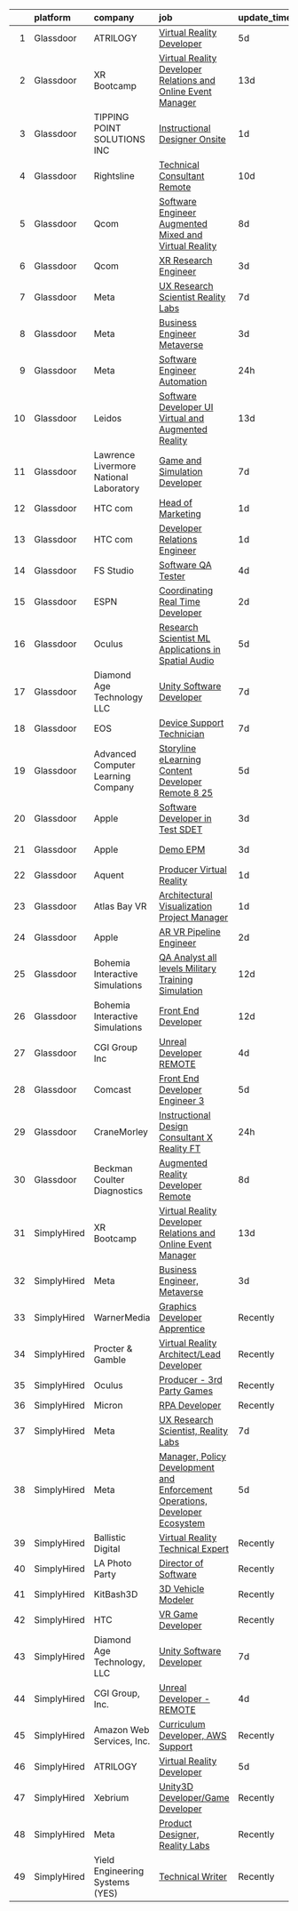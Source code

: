 

|    | platform    | company                                | job                                                                                                                                                                                                                                                                                                                                                                                                                                                                                                                                                                                                                                                                                                                                                                                                                                                                                                                                                                                                                                                                                                                                                                                                                                                                                                                                                                                                                                                                         | update_time   | location           |
|---:|:------------|:---------------------------------------|:----------------------------------------------------------------------------------------------------------------------------------------------------------------------------------------------------------------------------------------------------------------------------------------------------------------------------------------------------------------------------------------------------------------------------------------------------------------------------------------------------------------------------------------------------------------------------------------------------------------------------------------------------------------------------------------------------------------------------------------------------------------------------------------------------------------------------------------------------------------------------------------------------------------------------------------------------------------------------------------------------------------------------------------------------------------------------------------------------------------------------------------------------------------------------------------------------------------------------------------------------------------------------------------------------------------------------------------------------------------------------------------------------------------------------------------------------------------------------|:--------------|:-------------------|
|  1 | Glassdoor   | ATRILOGY                               | [Virtual Reality Developer](https://www.glassdoor.com/partner/jobListing.htm?pos=103&ao=1110586&s=58&guid=00000182f2c6db5882412e6bad6a2bee&src=GD_JOB_AD&t=SR&vt=w&ea=1&cs=1_01008bb6&cb=1661930495169&jobListingId=1008094627490&cpc=1CBFC3E34E2A31FF&jrtk=3-0-1gbpcdmshmbhj801-1gbpcdmsvii23800-a7119f71d1a27b94--6NYlbfkN0Coaqwr41TC2LgejnR7Utnytr6GYvK_E0y3WIq7ZdLRae9o-QpJIESlqP3qGLJFeU5vsQmF3Ic_fgJDnP4XcHx4g8cWXgz6e5nwaShTzrgFIhL0GmOP9pMWfKSfFitskYydLkgBCbJaHGGi3Z_RboW1wlAyQfJC3J2dhCh4-GMwJD8BMjFUhvm-9a4WNv7nVF2XT1wTGYZ7TzOYciF8FW-8oIhlGr9Ly3q6D28aJ9T_uN8GqvBvpLhGPmMiGkv3WwPGZEECRTNIEqRYdgtMMz6rPISgdPz7lgs6n74mPp2KPQDDzw2aQWTAROgLDKUmyxYF1xNxJj0x6JP6u3bPoTGhRKbBkmtAfcWp-wr82Mmw8xCTRvmXlNaaVfhUv8bsnedk8S6UEwzV-UreY1EB_C9Js2n9uzhulULn7Hx1DzjtcKF9FsrwvF1DzC3IToC-F5l3HPHvosiPYRkxxOnGxKD3xJD3li7Uolke4mHbOLfnJ4TeubXA3M2kkHP9PJDDAQy-Lvp3Rpabrw%3D%3D)                                                                                                                                                                                                                                                                                                                                                                                                                                                                                                                                                                                            | 5d            | Remote             |
|  2 | Glassdoor   | XR Bootcamp                            | [Virtual Reality Developer Relations and Online Event Manager](https://www.glassdoor.com/partner/jobListing.htm?pos=114&ao=1136043&s=58&guid=00000182f2c6db5882412e6bad6a2bee&src=GD_JOB_AD&t=SR&vt=w&ea=1&cs=1_a68030e3&cb=1661930495170&jobListingId=1008076540658&jrtk=3-0-1gbpcdmshmbhj801-1gbpcdmsvii23800-40360dfe05569299-)                                                                                                                                                                                                                                                                                                                                                                                                                                                                                                                                                                                                                                                                                                                                                                                                                                                                                                                                                                                                                                                                                                                                          | 13d           | Remote             |
|  3 | Glassdoor   | TIPPING POINT SOLUTIONS  INC           | [Instructional Designer Onsite](https://www.glassdoor.com/partner/jobListing.htm?pos=127&ao=1136043&s=58&guid=00000182f2c6db5882412e6bad6a2bee&src=GD_JOB_AD&t=SR&vt=w&ea=1&cs=1_5fb67b97&cb=1661930495173&jobListingId=1008101616579&jrtk=3-0-1gbpcdmshmbhj801-1gbpcdmsvii23800-85727d7df786eb2a-)                                                                                                                                                                                                                                                                                                                                                                                                                                                                                                                                                                                                                                                                                                                                                                                                                                                                                                                                                                                                                                                                                                                                                                         | 1d            | Sierra Vista, AZ   |
|  4 | Glassdoor   | Rightsline                             | [Technical Consultant   Remote](https://www.glassdoor.com/partner/jobListing.htm?pos=115&ao=1136043&s=58&guid=00000182f2c6db5882412e6bad6a2bee&src=GD_JOB_AD&t=SR&vt=w&ea=1&cs=1_39077529&cb=1661930495170&jobListingId=1008082533576&jrtk=3-0-1gbpcdmshmbhj801-1gbpcdmsvii23800-b28c18853c3c68fb-)                                                                                                                                                                                                                                                                                                                                                                                                                                                                                                                                                                                                                                                                                                                                                                                                                                                                                                                                                                                                                                                                                                                                                                         | 10d           | Los Angeles, CA    |
|  5 | Glassdoor   | Qcom                                   | [Software Engineer   Augmented  Mixed and Virtual Reality](https://www.glassdoor.com/partner/jobListing.htm?pos=117&ao=1136043&s=58&guid=00000182f2c6db5882412e6bad6a2bee&src=GD_JOB_AD&t=SR&vt=w&cs=1_d7376034&cb=1661930495171&jobListingId=1008086104832&jrtk=3-0-1gbpcdmshmbhj801-1gbpcdmsvii23800-f92fa02f8e93d358-)                                                                                                                                                                                                                                                                                                                                                                                                                                                                                                                                                                                                                                                                                                                                                                                                                                                                                                                                                                                                                                                                                                                                                   | 8d            | San Diego, CA      |
|  6 | Glassdoor   | Qcom                                   | [XR Research Engineer](https://www.glassdoor.com/partner/jobListing.htm?pos=129&ao=1136043&s=58&guid=00000182f2c6db5882412e6bad6a2bee&src=GD_JOB_AD&t=SR&vt=w&cs=1_84623490&cb=1661930495174&jobListingId=1008098183548&jrtk=3-0-1gbpcdmshmbhj801-1gbpcdmsvii23800-a31e3c20962b6759-)                                                                                                                                                                                                                                                                                                                                                                                                                                                                                                                                                                                                                                                                                                                                                                                                                                                                                                                                                                                                                                                                                                                                                                                       | 3d            | San Diego, CA      |
|  7 | Glassdoor   | Meta                                   | [UX Research Scientist  Reality Labs](https://www.glassdoor.com/partner/jobListing.htm?pos=104&ao=1110586&s=58&guid=00000182f2c6db5882412e6bad6a2bee&src=GD_JOB_AD&t=SR&vt=w&cs=1_8f95efcc&cb=1661930495169&jobListingId=1008089729898&cpc=47CFDC01B3F81FAC&jrtk=3-0-1gbpcdmshmbhj801-1gbpcdmsvii23800-e6ff297dde4b830f--6NYlbfkN0DYl4UJW4r1Vl7FEn6T9F-rD9lpC-0oMJVSiWjK_MGUd8e8cHXcpv6KPyjLHZEfqkV4p65aMquXS419n9PMwHvSklwIhm8vtpIaPWPdmFRsiWk3Yf1o4wuUvNnbfv8i78ltjql3m-Cd79xa4dcW_e5wrtt8aegr5H9yYu95WdwclICKjeT-YxlIaDO7KV_Eca3bWwyaVJuOssN4iOTj4961b8qy2wPI7aOh9pWeo97EBrjcfNQGtcVNNs0D2JGkPIY1PstMA6dD7GA8--o9RWmfIrAt-5S5ByZMknyLxGcSn82mPfq94OPKf66OhSWT12nGKF2ghmRlgSZ3qEyUp0Z_lumNhy-y7VPbvlbdRjGWnsaAovrGbVi--dXUAY2Ul1rlQ_wqzWUnfB0leSfsBPXdj74SoneWFzgHybzmJwZ929-4PyQpOz477CCoIio2NQFPR436NGfJZNz9NdVa7yaaTJGAute66_YhDz_asWzqMMfj1MPYRBidSB54lxG4RRv0fJVOxtsHWG_pckMfcwcW-8Ms4BOsP1KFuU_UipZnRTf0mYbm_FZcrQwheXHnzxTEIktmu_jCSZKqRVyKr1zlpGP-Cyg79Y0aT7Wu8qzqht4db8Dvs5tMBHH6Jefobg6cp8sjfntO3sROqu8kLnlwxFlWvTmW_8oAOgm93Sf4-z1vX31tibQNrKBHY3ZGA3AZFwlUI9uH74eM7Y2P9vixhgGkQFncQdMLQnSJjgxIOxNehPP7DsAJWNr_SCPnWOk3M7tOnWKe5K2omN5CI0pN3DGWeMmYcBpRIs6gG5yzXNJ6uKuR1tJIMWQ4cHv-cXJS5jm9HFo15Pr7XJRhFDkltv8sq2hFQwqx3iFRIF0l3QfWfGj6MZJhzeAQ2vtNbmfrWLqTbfphgde14ey5k-xd8d4h4XkuvX9PV5qB6qcNSFsOpwk5xdiZZGn1u9lq6DiTk9OqcJR5NskVwCZYayPDq8rWPC1iS-nx3X8ay2PXRly89l5eONwqwT4Z14MgQA47R8t-yb8tqTGH1Sn5TKYF-ODjBv4tFeWMLHl-jIBlbJ6_kLwVGyDwDOiBeuwUhQM%3D)     | 7d            | Remote             |
|  8 | Glassdoor   | Meta                                   | [Business Engineer  Metaverse](https://www.glassdoor.com/partner/jobListing.htm?pos=109&ao=1110586&s=58&guid=00000182f2c6db5882412e6bad6a2bee&src=GD_JOB_AD&t=SR&vt=w&cs=1_6bb01ab9&cb=1661930495170&jobListingId=1008098380622&cpc=654405A9B1E0A9F5&jrtk=3-0-1gbpcdmshmbhj801-1gbpcdmsvii23800-f74c31323406ede6--6NYlbfkN0DYl4UJW4r1Vl7FEn6T9F-rD9lpC-0oMJVSiWjK_MGUd8e8cHXcpv6KPyjLHZEfqkWOcX9hFWx8hBZJ35vVM6gOPhIq3PQwo91r5nRGltgM-tikUBEzlprCWfFNCLGDtOua8yMqQx-wqUgalNXupcKM3JJCce47PW0xPi_cZSXqwe59jZh0RIuzahrp97sySeRE8WrcZqqN4zazRUy62wb__cJO12pXMk-f84-mfiaSs805i7NneUDAbEjodBDBP3n8jMlIyuvSygKGuByJrUJkplA3mXsjFkPsCRqDMPyfqVk2Xe2QZ4PjvsGzWR1jnn52htzVMBQwdYQFMFzq4SfS-iH3H9SrIe-OWbSAn84qDmhCDQbGIzC3RjECBFs0MwJLejXVzjeF9xnO5GTf7gVMBOgJqEMZrIi68l2cebykbN8sXCgesAMrKHSXZ2h0zfgQ7ITML1osPiCKoX6L0nuiEZXHqHU4Zuif0YXrbvkT_eTpqOUrhwuR6_UppouQgU1_P27Wu7AXy_dk6Pu9AWz1gs12sfw_gbdLcNRvLiVH2uWjNVj_lrfNMCv_4fOfMlOjuVYa20LVhJG0CHckgcUk-Ojw6IGCRtziU37-yFSoC1mfxATl2vmfeRgjhSFToFc8auMJWl_4V2TDCQ0Dk1r79QtVJKZ5bDMnwNd9B_eyRrGICj7C_waw19P0SEUM2Tu6xa1Vs-qMuLrmpuX8VajhtSOoj7ZRAyuGwzS8HHWbKAEH58erbWV2bN40sastIChdnI9G1fEkD-LZFpbgNKeZR16w557PhDsXun-WyISg2DNoyvfiQZ5pCCNi4IZwUKZQ_tLg2cV5ZHoZ1waqlf_WpzRyEkNtpMecpmCoA9Gyq9NVWD35OFCnaTp4ayWbm2FZgqLXxjsvH436uCD2o2_txYwWFeEEroUwEqTwRywjSa9NhCECMxK5n7tG16CXjZM1ewdhIjl0GJjT_s550yFc4aty2i6dB4w3z2e4iCKWMuxDBtVik-eO4-bJncUvWYMLKaf6fSLDrmVgTgIOuOIa)                                                          | 3d            | Los Angeles, CA    |
|  9 | Glassdoor   | Meta                                   | [Software Engineer   Automation](https://www.glassdoor.com/partner/jobListing.htm?pos=111&ao=1110586&s=58&guid=00000182f2c6db5882412e6bad6a2bee&src=GD_JOB_AD&t=SR&vt=w&cs=1_43867204&cb=1661930495170&jobListingId=1008103783727&cpc=654405A9B1E0A9F5&jrtk=3-0-1gbpcdmshmbhj801-1gbpcdmsvii23800-98efbe509de63623--6NYlbfkN0DYl4UJW4r1Vl7FEn6T9F-rD9lpC-0oMJVSiWjK_MGUd8e8cHXcpv6KPyjLHZEfqkV6lxVfqB3dHeRu22NlLNVNuwschraJCszSQVJd6CW-XTuRkNYbL4YEwLv7yIztY7ybPiMV4LyFR0OHKKh495M0gIxT5yIh6HLo7x9fkXopPIY4Mfh60GTMlfgyi_tBpG0Zm3nLQoZwduBTWE6QU_Nc96vJze-zvBY5hOXAKq4-euxv6ROy-2D0ipV3abkrFccOnjMDUZhPuX3q1IfzZzcqd5_Wm9pW2QkP9SK8prexCzPDFg16_ZmzF5q5ew5Upqa6mjbpWwma-XLy7DQRfIGcInBa1LOe6VSNirgOlnURiDEHcyl3W5_SXCuLGAVrAP6r9p2RqJpkfs0zoYVKlw6Inc5k7EdB4SVMSPMD-kS-lIPfB0QDRCWEDBm9El5gPeQQs-ksuBuBxc21LhfUqVbFmBFmnAJdS_9NK6QCxiByZQr0Dg63Sz4b0ViWy-nuVkspUJMyktvvYB1BYKCFNrkDpJ0GXG8YeqlWKw-mo8M6UYgNmoHyUAHWsTInvuIchNMb0OmMSKKr8UUz6IRp3XB9vrXhnTRPX2M5fXh4Tg7ey9YWfdTH-FvWBztWPZVEstsMIytDUbZTa_cMz1yF038nUY1eIcaxg-vTsQ1-jIA3n8wsVH4E1J3Y1nCLEeFqiUSvS6hRWyUUZCp6eo8GUpKHsz21yB5XZSAG8Voro1Z3PTCrhBaoEwZ0yjgVf01i4nX-9jyKypRdaSxeYtNLrXeMgG_UXLez85yx_9j_d8ZpMSwnQk2ceADLMDzUFoNMsh0Uar4uN_RH3tN2L8mVxRuJcQV9ttvfwjtoLRE5obD71x_mWQHfm5hEGiKt0R_PcvtzAYLLi0xM00XF-VGh86vRUWa0op3YpGkD-vX6wzgUPLCsFxzeMXWptshIg0x05C5ou5emMYeiajLfaupPMfSQjlVNdbhkRRmcWYxBkNN6svuRNIu5CQnJKmVTKdBmdjsRvi300I5mUTCXy1z99x5x7XLdU1s-3cjZJfG90qRzvytq7d79cIZk)                        | 24h           | Redmond, WA        |
| 10 | Glassdoor   | Leidos                                 | [Software Developer   UI  Virtual and Augmented Reality](https://www.glassdoor.com/partner/jobListing.htm?pos=105&ao=1110586&s=58&guid=00000182f2c6db5882412e6bad6a2bee&src=GD_JOB_AD&t=SR&vt=w&cs=1_fae16272&cb=1661930495169&jobListingId=1008077271826&cpc=1CBFC3E34E2A31FF&jrtk=3-0-1gbpcdmshmbhj801-1gbpcdmsvii23800-00cd903cd62788fc--6NYlbfkN0CZUO70VSdYKA8PR3jfrSh5ljhqJhfDt0PzQCMubt8cRihWbmqO_-Ccw6DGinMZCyJzkaFxd7N7OqMyGmEHSKB1kslckWKLwPCBcZhEd3jGlq5d3SmluoLsMVZyld88sLpr1kDfBznTNAO-J-XdWqpErp3ozdklj28lvMojXzqmC7I26fCvujbkwbr26qGMLsa5917VdabCx1Po7T863neOz0dMVk256GK2srrze466FZmWZOzg5npuqgns4zXX-t1S4zNMjaR0wgUA--4P5G68RWFBb-eNnW_2UFX7QXGg64LyuuOkZSYYfejsXpIFWgc0zfnRVRyB_oRnsIa6FDs1DR6YeU5OSFl_dFOFIu8xLXAwtumEUhw_BLv-3_hd3kAdo9gWYU_exzV-CC78YuLTcTTls8QPVsxyVJa8u0jlfMafv32Rhyymvedh4AZsq6xOMiOKV35W5NQBbbxnDFMYR4GiMt9hFCWONaVREAwJblhhtd6zz-ndnDs0-no_eH0ShB_xfamNop18PCxT7VRPwxiD0aXcRO_v3p_SXv9l3dv0Gsi7bZLYQxRbNDpXTILAskxxcbrv0JzzG9Jl2fChpd94zZ2pdp_LuOP0tXgaiA%3D%3D)                                                                                                                                                                                                                                                                                                                                                                                                                                                                    | 13d           | Bethesda, MD       |
| 11 | Glassdoor   | Lawrence Livermore National Laboratory | [Game and Simulation Developer](https://www.glassdoor.com/partner/jobListing.htm?pos=121&ao=1136043&s=58&guid=00000182f2c6db5882412e6bad6a2bee&src=GD_JOB_AD&t=SR&vt=w&cs=1_5d1783f1&cb=1661930495171&jobListingId=1008088757869&jrtk=3-0-1gbpcdmshmbhj801-1gbpcdmsvii23800-69fb73c5ec4fe4f1-)                                                                                                                                                                                                                                                                                                                                                                                                                                                                                                                                                                                                                                                                                                                                                                                                                                                                                                                                                                                                                                                                                                                                                                              | 7d            | Livermore, CA      |
| 12 | Glassdoor   | HTC com                                | [Head of Marketing](https://www.glassdoor.com/partner/jobListing.htm?pos=123&ao=1136043&s=58&guid=00000182f2c6db5882412e6bad6a2bee&src=GD_JOB_AD&t=SR&vt=w&ea=1&cs=1_0efb3c4b&cb=1661930495171&jobListingId=1008100799565&jrtk=3-0-1gbpcdmshmbhj801-1gbpcdmsvii23800-0994d8dfc2371dc9-)                                                                                                                                                                                                                                                                                                                                                                                                                                                                                                                                                                                                                                                                                                                                                                                                                                                                                                                                                                                                                                                                                                                                                                                     | 1d            | Remote             |
| 13 | Glassdoor   | HTC com                                | [Developer Relations Engineer](https://www.glassdoor.com/partner/jobListing.htm?pos=124&ao=1136043&s=58&guid=00000182f2c6db5882412e6bad6a2bee&src=GD_JOB_AD&t=SR&vt=w&ea=1&cs=1_591aaa60&cb=1661930495173&jobListingId=1008101942164&jrtk=3-0-1gbpcdmshmbhj801-1gbpcdmsvii23800-92d99b2fd0fdbac9-)                                                                                                                                                                                                                                                                                                                                                                                                                                                                                                                                                                                                                                                                                                                                                                                                                                                                                                                                                                                                                                                                                                                                                                          | 1d            | Remote             |
| 14 | Glassdoor   | FS Studio                              | [Software QA Tester](https://www.glassdoor.com/partner/jobListing.htm?pos=113&ao=1136043&s=58&guid=00000182f2c6db5882412e6bad6a2bee&src=GD_JOB_AD&t=SR&vt=w&cs=1_2ccd0bb2&cb=1661930495170&jobListingId=1008097048153&jrtk=3-0-1gbpcdmshmbhj801-1gbpcdmsvii23800-b4bf7de5cd4cdc01-)                                                                                                                                                                                                                                                                                                                                                                                                                                                                                                                                                                                                                                                                                                                                                                                                                                                                                                                                                                                                                                                                                                                                                                                         | 4d            | Remote             |
| 15 | Glassdoor   | ESPN                                   | [Coordinating Real Time Developer](https://www.glassdoor.com/partner/jobListing.htm?pos=106&ao=1110586&s=58&guid=00000182f2c6db5882412e6bad6a2bee&src=GD_JOB_AD&t=SR&vt=w&cs=1_657619af&cb=1661930495169&jobListingId=1008099703471&cpc=3DB599BF2F4828F0&jrtk=3-0-1gbpcdmshmbhj801-1gbpcdmsvii23800-ec9ac00aa93ed0f3--6NYlbfkN0DAFTyt7pbDCC2JPO79CSdi1dIb81yjczP5qsKcZIxgiYm3-7g-689Ur9xqU8QiYHWliOuVcqmIqya8WKhFVpfsAWydClIqn2uJCpDZjiJkYEjQ32E-XlvrPlmCHWl4NF0AMVA6JhRjwdQ3OTqmDHOlOE0dorIN8T6Gshc0YMpukydWgHcTP2h_rY5aaD5A47pBZ_Presuxfw7j6A5tRsBfqu7ORjUCdmH1hBsMQ9Pg4CDAnNITapsysDOziIrP1eWZnlKXxPr16FAKcgQvGXCyExf-1cvsHuo4wpsbQOeIa0IrG_dcW63xipp9TWR5D2rmG-x1HKC-nu0bD1pwI7D3wMR8BaAuRIPHQrtZzbjaXZDceOa4NbKMonzGHU6xL6w6xRhaaeCeynaemJSEpcb2Jef5nhQ00OpIFBiAKfj4a-4m1N-rRNZ8)                                                                                                                                                                                                                                                                                                                                                                                                                                                                                                                                                                                                                                                                                      | 2d            | Bristol, CT        |
| 16 | Glassdoor   | Oculus                                 | [Research Scientist   ML Applications in Spatial Audio](https://www.glassdoor.com/partner/jobListing.htm?pos=108&ao=1110586&s=58&guid=00000182f2c6db5882412e6bad6a2bee&src=GD_JOB_AD&t=SR&vt=w&cs=1_36906460&cb=1661930495170&jobListingId=1008095385390&cpc=451933188B21919D&jrtk=3-0-1gbpcdmshmbhj801-1gbpcdmsvii23800-807bd17f98ec013a--6NYlbfkN0DYl4UJW4r1Vl7FEn6T9F-rD9lpC-0oMJVSiWjK_MGUd8e8cHXcpv6KPyjLHZEfqkUAZZDs191ixLsl8mxvp9ReaPPtnLgOaj3t24l2tsI5by1-2F4EheKjmV-YK0u5LIWz-wgTVv7mQ1sFWX-wURjws0CvHvt48sLw7AwNPiaKcPxhn3vv8ORmjJInwhfd9XWBLPPya_ECC7_VEYBM4F__fMMXFMTYtlWNrkgSH_hvNWsWKP54XVJj5G4ptxNYi_7G0KyCbcOomSxNN3lbHBnR-ZJvXfNq2YnbjZyQW1hywRZkBTLYKixyF03xdUuMernnf7sZhh6JHR7q0O8FrRBU5ci3MP-fVwU3S9bDt1srdQ1yIfLdAtQW0jJCyrWc0UGA5FZhuwGxbqMmGm3CpC1HkxevqkMsT_SGDsjvQlMH4-O7AQBQN2nVcpKi6kdwi_1MjN93u3cJFpiyyMS4vs2Z6Rw0OYwzMFqOqUF8sZA7FQAu_6RABpJDAZJpveOVCm_lfFuKyIYWHLiNnRbmXLKNkBShaXVEF3-ae9DBxBrnL_vBC57-ayQ1Nv5lyZxxooCnlybbAbI1VaAhWHOHbLQLwitaCo0TxihYZLzbQbqlsPV8Aj7DjZbWQuyFoqE8l3qLuyEKkKE4wZNhhrlVwDwAyYfhST4weVJQGK_ZnSux4_KmHEN-BGoncMNvLnZG8JRmAeuWKtAUIWlrIaVEedtYB6RLQWM2XPgHK7am0swnlHVLqPI-_jCs4P_qG-34K19pjjFfhzA7a6ARwBgyGS3EUxpvcgYKgYfHLFu-gfrcRyTA4G7Yx2LcDLRxhM9B16rjH-IxJM5wSNZEQxrJC8HJcoUHDhtWYcX4Azwqdtzh1oyp2t-YiSmqv6juKLHUb1cQqfIZMB4joVn4yuQN1R4FMivIkyS8GxHt2CtJO6TLijDWHs4jijh5wVd6oI_luLJ7OaSQxqzI9gsCUrykKJJNE4aG6-g2ZCaEEDH487tnFPASrwu1l1eXYTOsLWwlH3KqImgKTJGuWr9X9bWPBmd4XT1lVQbysdDt7zATzPdk6_kqM6DAP_0n) | 5d            | Remote             |
| 17 | Glassdoor   | Diamond Age Technology  LLC            | [Unity Software Developer](https://www.glassdoor.com/partner/jobListing.htm?pos=116&ao=1136043&s=58&guid=00000182f2c6db5882412e6bad6a2bee&src=GD_JOB_AD&t=SR&vt=w&ea=1&cs=1_7c111017&cb=1661930495170&jobListingId=1008088453056&jrtk=3-0-1gbpcdmshmbhj801-1gbpcdmsvii23800-b8a552a2794f6c6c-)                                                                                                                                                                                                                                                                                                                                                                                                                                                                                                                                                                                                                                                                                                                                                                                                                                                                                                                                                                                                                                                                                                                                                                              | 7d            | Remote             |
| 18 | Glassdoor   | EOS                                    | [Device Support Technician](https://www.glassdoor.com/partner/jobListing.htm?pos=110&ao=1110586&s=58&guid=00000182f2c6db5882412e6bad6a2bee&src=GD_JOB_AD&t=SR&vt=w&ea=1&cs=1_be96aec2&cb=1661930495170&jobListingId=1008089217268&cpc=7F6F94E2229B3AB5&jrtk=3-0-1gbpcdmshmbhj801-1gbpcdmsvii23800-322ac80bb0ce0f6e--6NYlbfkN0CPuFK2nZOxfoNNJY0Pao8GxSWpION7uy0983NRRg9RKDewEfDB7qPLIZAMCI42lke6yYXuGgzMXBIvUbPcQ0zdTxwk29q70NiQyzgtTQUg4GaOmNXJ4M9FzKjp76GwWbQGGS_WYCAvXRaGZsapDjuuhYcoWNjrFCvLYkeID6Huc5ktLwNIXn2j_df70rud79CqYDpN940ouhP7Y5T9tC9sDUhLONoTbXl2gOUHhfEdBZvwiXeDQXCADUpR1bL3Ine9-5Ecak6BpJC0hW05sI9ZcTpPK8_zBhK_GWbxsFqc78CVQLOeqwgRzrjjeno8HYOP34ZZDCl8b5fdaVL7gIojgzWPS3QXt-LL59qHXSy06JP-QdMi4FJNm_t003RZwcCh1uO8Vjpj6bMDib64HDAX0XhrsrZokjSN37Vde0W5zrUhdOpXY5j0Lfcum0yQt0E%3D)                                                                                                                                                                                                                                                                                                                                                                                                                                                                                                                                                                                                                                                                          | 7d            | Burlingame, CA     |
| 19 | Glassdoor   | Advanced Computer Learning Company     | [Storyline eLearning Content Developer  Remote  8 25](https://www.glassdoor.com/partner/jobListing.htm?pos=120&ao=1136043&s=58&guid=00000182f2c6db5882412e6bad6a2bee&src=GD_JOB_AD&t=SR&vt=w&ea=1&cs=1_39b01fb5&cb=1661930495171&jobListingId=1008094030293&jrtk=3-0-1gbpcdmshmbhj801-1gbpcdmsvii23800-0e24e286665ac94e-)                                                                                                                                                                                                                                                                                                                                                                                                                                                                                                                                                                                                                                                                                                                                                                                                                                                                                                                                                                                                                                                                                                                                                   | 5d            | Remote             |
| 20 | Glassdoor   | Apple                                  | [Software Developer in Test  SDET ](https://www.glassdoor.com/partner/jobListing.htm?pos=130&ao=1136043&s=58&guid=00000182f2c6db5882412e6bad6a2bee&src=GD_JOB_AD&t=SR&vt=w&cs=1_fdd8cfd8&cb=1661930495174&jobListingId=1008098723140&jrtk=3-0-1gbpcdmshmbhj801-1gbpcdmsvii23800-fffd1a3a1b42a0b3-)                                                                                                                                                                                                                                                                                                                                                                                                                                                                                                                                                                                                                                                                                                                                                                                                                                                                                                                                                                                                                                                                                                                                                                          | 3d            | Cupertino, CA      |
| 21 | Glassdoor   | Apple                                  | [Demo EPM](https://www.glassdoor.com/partner/jobListing.htm?pos=119&ao=1136043&s=58&guid=00000182f2c6db5882412e6bad6a2bee&src=GD_JOB_AD&t=SR&vt=w&cs=1_9ca5b340&cb=1661930495171&jobListingId=1008098176029&jrtk=3-0-1gbpcdmshmbhj801-1gbpcdmsvii23800-f70d1beeda9bdb4a-)                                                                                                                                                                                                                                                                                                                                                                                                                                                                                                                                                                                                                                                                                                                                                                                                                                                                                                                                                                                                                                                                                                                                                                                                   | 3d            | Los Angeles, CA    |
| 22 | Glassdoor   | Aquent                                 | [Producer   Virtual Reality](https://www.glassdoor.com/partner/jobListing.htm?pos=107&ao=1110586&s=58&guid=00000182f2c6db5882412e6bad6a2bee&src=GD_JOB_AD&t=SR&vt=w&cs=1_ad03662c&cb=1661930495170&jobListingId=1008101274368&cpc=F41FEAB56D215062&jrtk=3-0-1gbpcdmshmbhj801-1gbpcdmsvii23800-a9269d060e8c66f2--6NYlbfkN0DMrcEu7yrtATojKJA7cEzGQ3FdRGWLh0CZQInL4ECGI9gD0Wolx9R2v-Aex0-GK05lHQ-I5MrpZeZV2eupIfLlLpkq4qimMVI7jlwpTgczIUP7ZFKa_khBcAFA1VN4uoGg-Jd7g195VwStDFyUcm7WM_0BDTxk-tea2mT1A1oJhhdk76rDKXuyTVf0qTMecgjB2Jho7Dkn2msb1VRSL_JulbUhRhTK6k2hwW29ODjFeAIvK0eDyfvqiQhTHTgJ6fRYWzLXx-GmB2J3AbeTIUYMDo5XAu86pNZK8filOyZvQ7XJP6NLLKXrbniub7II9UNY2IDb99DvCAiZf7mkiK15LO7qZ8ZnkSRUiGxGyfaNK5y8pQTc9vyr9Rujg2eBrHgnLjaAf22ABn-Hg22n1lOoRBOrE4hi-Z-mmj_Cw2VFhcre6uHBn9iHl-tb_jXYuFo%3D)                                                                                                                                                                                                                                                                                                                                                                                                                                                                                                                                                                                                                                                                              | 1d            | Los Angeles, CA    |
| 23 | Glassdoor   | Atlas Bay VR                           | [Architectural Visualization Project Manager](https://www.glassdoor.com/partner/jobListing.htm?pos=101&ao=1110586&s=58&guid=00000182f2c6db5882412e6bad6a2bee&src=GD_JOB_AD&t=SR&vt=w&ea=1&cs=1_7b98b741&cb=1661930495169&jobListingId=1008101734590&cpc=786328B4A40DC555&jrtk=3-0-1gbpcdmshmbhj801-1gbpcdmsvii23800-4816c1cb7bf702a2--6NYlbfkN0Dx3r3E47sSe5bB3PIy1uzBZvlB7xy2NhfhZMlxQTsxrB8uLyVvmRNwQooMIqMwyDa5Pyyz2iqu7rdy58RzwGk7n6szxNRLIoxGwGfQr2mi9quYz20ia_rG3MkfBRMiZxhhyfDljnvOIlgbqbFFJTngyaVuKrZrx-zFYJTQULaVQUnSwn-TrRBa_0WSK9Xgau2ZiNE_P9ePLf6fHvg-ezTfDlq7Xc1hnsl4PjlOIaZ_4VuaqrQDl5pX5gn8HgsBUR_y8tMpyyq-kPTnVkI6KiLU0c_KvdzWm-Wd4-phXoPklMC-rjUIHQiPMWs3Im2c9bjg6ZTwyZbLHGxQGYE19OJwGpSBRY1nwus2tvHN_dafaD-tS2fKIS8etZ_al3FXehWSuu9OZz3Gtxbwydgtpyn3Tjz58L1fcbJvA-1s-J2ZBJk1Q_twDluNk4uHpRGk97tiyVIS3CbENb03GoOe11U7IzAzxiI1DXl5DORpt0-dwTugZ3Ga9bzcNPh0bItjvH6nI2_fr-s-LA%3D%3D)                                                                                                                                                                                                                                                                                                                                                                                                                                                                                                                                                                          | 1d            | Atlanta, GA        |
| 24 | Glassdoor   | Apple                                  | [AR VR Pipeline Engineer](https://www.glassdoor.com/partner/jobListing.htm?pos=112&ao=1110586&s=58&guid=00000182f2c6db5882412e6bad6a2bee&src=GD_JOB_AD&t=SR&vt=w&cs=1_4cf4ddd2&cb=1661930495170&jobListingId=1008098776203&cpc=3BA4CE39D5B5DEF5&jrtk=3-0-1gbpcdmshmbhj801-1gbpcdmsvii23800-37d3f44eddb0a274--6NYlbfkN0BvKrLyj5gPmtZO9T8euul8TCxuuKNOtzRJOomxnwSEodTz2Bc-sPZl1dBMH13w-jNyHP0Om-VrHWcavU355G-oKSpAyNj69XAmoL346cBjjMT_dVZkJOu0Wz07ZDuDH3gZvTAoGrcm64fzSyXUWVMnPCt4F6J21sxLttMJC04aclAUxZ40SsSHyAi0dwx1UfqQH4KMn0rubCMPm1irrD_Kq6gVYKEH8O9jr0Q8ZkRDtCk-SySfCjeMTUV_NDT10uuDBIuuBRbmVTVzMlauLm9BuYYCpFC1gztX-7Luf3mEjQniYdR3Zh_2SlwSMof-GZYGHjfzGFqVu-ntkJawOMLT3EhiEGgLvp1yj6W0OC66jCPfBGyCEEnv825-BOGYYemXtHSKtwJJrK_zgmQ15NQpKjAQ9i_hCg9WHMob7HRXhU-L0tGFDZDt3-XDlJA0aZhF5wFMeZ4s32Mxq_SxxeD3Te5DJyQ3knLSvYjSHpTQewmaQIDuaTDYQ3Xvrb9b1mNHog0NZg8wN_yhLRcN7_XUa1YErcl7_tFW72-9l6n9VGLe3JR2Awje79pKNFKcuBSx8fHK3_Cafe1BSoEe9zmvuB8iYr06lA6aqSgx8ikED9dRCh3mRxMjpayAePPEXCKjrydFmvgRe-ZUTBFn3u3Mplo3gVxr0D3hnTaf4vY4x-7DK-5X08e59Hn6mZChgOojUxIb8vRC7qUHB1LkLaVcKFksztwiBIoKHMV1Y_j98u7buB996k3nHY0AEG8Yf6lKmJOXCqilcX5adW5EBgupaCYjfPb_OZprgPmq_wu95XjNI_hRR-BJIDx8ItbvjW2OFFsCfvnkNE8uUZMP94T2MVJAHqjFricafeH6BJuNZ6sJHr5Qy57qdVfYrq-T4B5x1Jx4W4UTzGUErQHALUz6oyPiBcuj2gjC_JwUSvazDeSPFqNPK2eFyQxQluQncUQ%3D)                                                                                                                                                 | 2d            | Seattle, WA        |
| 25 | Glassdoor   | Bohemia Interactive Simulations        | [QA Analyst  all levels    Military Training Simulation](https://www.glassdoor.com/partner/jobListing.htm?pos=122&ao=1136043&s=58&guid=00000182f2c6db5882412e6bad6a2bee&src=GD_JOB_AD&t=SR&vt=w&ea=1&cs=1_f4e0ca65&cb=1661930495171&jobListingId=1008079811378&jrtk=3-0-1gbpcdmshmbhj801-1gbpcdmsvii23800-470b1a2d411ad420-)                                                                                                                                                                                                                                                                                                                                                                                                                                                                                                                                                                                                                                                                                                                                                                                                                                                                                                                                                                                                                                                                                                                                                | 12d           | Orlando, FL        |
| 26 | Glassdoor   | Bohemia Interactive Simulations        | [Front End Developer](https://www.glassdoor.com/partner/jobListing.htm?pos=125&ao=1136043&s=58&guid=00000182f2c6db5882412e6bad6a2bee&src=GD_JOB_AD&t=SR&vt=w&ea=1&cs=1_09b42606&cb=1661930495173&jobListingId=1008079811370&jrtk=3-0-1gbpcdmshmbhj801-1gbpcdmsvii23800-53a20cdc08c35093-)                                                                                                                                                                                                                                                                                                                                                                                                                                                                                                                                                                                                                                                                                                                                                                                                                                                                                                                                                                                                                                                                                                                                                                                   | 12d           | Pittsburgh, PA     |
| 27 | Glassdoor   | CGI Group  Inc                         | [Unreal Developer   REMOTE](https://www.glassdoor.com/partner/jobListing.htm?pos=102&ao=1110586&s=58&guid=00000182f2c6db5882412e6bad6a2bee&src=GD_JOB_AD&t=SR&vt=w&cs=1_cafdd109&cb=1661930495169&jobListingId=1008097987684&cpc=92BEE8AC7E71C1CB&jrtk=3-0-1gbpcdmshmbhj801-1gbpcdmsvii23800-ec9ad45c03afa84f--6NYlbfkN0CmPt6JXytAhZscz-5ZOP53MMQ49Xi4hmwETo1lvmuAlevjIw8jJ3AlvntJkfy64jV-a8p880wul0_hmZxElf7lxMX09lWTPrZNQ_sXWEEInd51WZYc_TUysY6-q37lTUfJ-jhsi6zjsYqyBmVVDi1d7MYEZd7If6p_lS93NPpOFBF2iiYYhmBF1aY8__DUWh5faXGz7A7SX_XO6yZGkr-TRbDOTtdr443jusleIuMPBr4sEZhf_BOTk84Lt-xVZ3rQJwmbemx27LQLDTArXnmSFbrP5t7Ntu1h5vpfdZmfua5O4pXolvBIYQjUl_bfleM72bo9QjznKNjf6R0tJGU1wMjs8m_id72ocIUsj7TZaLvKbevrsTkNxSNczvEqKINCV59U-X7-HHQg6bQ5eh0cg9rngAE4fNedNghyX9rlPHoLWYS8IjCH-PmS8JVxeP2VBNXGk_DycgSaP5YlApxP0rWYAjWbMG2y8UTiKS7iGX_1YrQLKpSGqtWTp6fycHwkGL0c5jGxWDZI_paDIJKRck7AIfJGWhn5wWClpMv9Lg%3D%3D)                                                                                                                                                                                                                                                                                                                                                                                                                                                                                                                                                                 | 4d            | Jacksonville, FL   |
| 28 | Glassdoor   | Comcast                                | [Front End Developer  Engineer 3](https://www.glassdoor.com/partner/jobListing.htm?pos=128&ao=1136043&s=58&guid=00000182f2c6db5882412e6bad6a2bee&src=GD_JOB_AD&t=SR&vt=w&cs=1_40e0f2e7&cb=1661930495174&jobListingId=1008094890123&jrtk=3-0-1gbpcdmshmbhj801-1gbpcdmsvii23800-46eb9514d37b173a-)                                                                                                                                                                                                                                                                                                                                                                                                                                                                                                                                                                                                                                                                                                                                                                                                                                                                                                                                                                                                                                                                                                                                                                            | 5d            | Philadelphia, PA   |
| 29 | Glassdoor   | CraneMorley                            | [Instructional Design Consultant   X Reality  FT ](https://www.glassdoor.com/partner/jobListing.htm?pos=126&ao=1136043&s=58&guid=00000182f2c6db5882412e6bad6a2bee&src=GD_JOB_AD&t=SR&vt=w&ea=1&cs=1_665a37a1&cb=1661930495173&jobListingId=1008104423190&jrtk=3-0-1gbpcdmshmbhj801-1gbpcdmsvii23800-a05d1c33da2531a9-)                                                                                                                                                                                                                                                                                                                                                                                                                                                                                                                                                                                                                                                                                                                                                                                                                                                                                                                                                                                                                                                                                                                                                      | 24h           | Remote             |
| 30 | Glassdoor   | Beckman Coulter Diagnostics            | [Augmented Reality Developer   Remote](https://www.glassdoor.com/partner/jobListing.htm?pos=118&ao=1136043&s=58&guid=00000182f2c6db5882412e6bad6a2bee&src=GD_JOB_AD&t=SR&vt=w&cs=1_ea4fa5dc&cb=1661930495171&jobListingId=1008087472210&jrtk=3-0-1gbpcdmshmbhj801-1gbpcdmsvii23800-8eaeb65448d4c5a8-)                                                                                                                                                                                                                                                                                                                                                                                                                                                                                                                                                                                                                                                                                                                                                                                                                                                                                                                                                                                                                                                                                                                                                                       | 8d            | New York, NY       |
| 31 | SimplyHired | XR Bootcamp                            | [Virtual Reality Developer Relations and Online Event Manager](https://www.simplyhired.com/job/mCET7HO2lCRjR3lyagUhfHAm_YLwOyEynvKiC74KvveoAO47oHkLeQ?q=virtual+reality+developer)                                                                                                                                                                                                                                                                                                                                                                                                                                                                                                                                                                                                                                                                                                                                                                                                                                                                                                                                                                                                                                                                                                                                                                                                                                                                                          | 13d           | Remote             |
| 32 | SimplyHired | Meta                                   | [Business Engineer, Metaverse](https://www.simplyhired.com/job/mpnHXL-SQBygdOnCLO1KDe1_rrnpQxyD3GPcP9LmUIwXg0Nt6ae7ag?q=virtual+reality+developer)                                                                                                                                                                                                                                                                                                                                                                                                                                                                                                                                                                                                                                                                                                                                                                                                                                                                                                                                                                                                                                                                                                                                                                                                                                                                                                                          | 3d            | Remote             |
| 33 | SimplyHired | WarnerMedia                            | [Graphics Developer Apprentice](https://www.simplyhired.com/job/TIWR2cIJPHyYTLpGtJkGHpgD9pgZuXlGnszqk72nIuXk_6X6yfFdtQ?q=virtual+reality+developer)                                                                                                                                                                                                                                                                                                                                                                                                                                                                                                                                                                                                                                                                                                                                                                                                                                                                                                                                                                                                                                                                                                                                                                                                                                                                                                                         | Recently      | Atlanta, GA        |
| 34 | SimplyHired | Procter & Gamble                       | [Virtual Reality Architect/Lead Developer](https://www.simplyhired.com/job/ozw_teaUirzci8ByWJu9iJSHaYKMrV4oho_I6L3xx-RWfhmJLo4BAw?q=virtual+reality+developer)                                                                                                                                                                                                                                                                                                                                                                                                                                                                                                                                                                                                                                                                                                                                                                                                                                                                                                                                                                                                                                                                                                                                                                                                                                                                                                              | Recently      | Cincinnati, OH     |
| 35 | SimplyHired | Oculus                                 | [Producer - 3rd Party Games](https://www.simplyhired.com/job/21FtOPCfppa_6XH653AQgouN89cPmMm74ORw28vtiIsDUDyzdO-RGw?q=virtual+reality+developer)                                                                                                                                                                                                                                                                                                                                                                                                                                                                                                                                                                                                                                                                                                                                                                                                                                                                                                                                                                                                                                                                                                                                                                                                                                                                                                                            | Recently      | Remote +1 location |
| 36 | SimplyHired | Micron                                 | [RPA Developer](https://www.simplyhired.com/job/92-jeZmJuqqHYH2c08NUxh1SSHHFZMf1s1ptUha3qDwuFvoeyXbSyA?q=virtual+reality+developer)                                                                                                                                                                                                                                                                                                                                                                                                                                                                                                                                                                                                                                                                                                                                                                                                                                                                                                                                                                                                                                                                                                                                                                                                                                                                                                                                         | Recently      | Boise, ID          |
| 37 | SimplyHired | Meta                                   | [UX Research Scientist, Reality Labs](https://www.simplyhired.com/job/HdbrqTedWcU9RrkjPWszDG-qgXh6HMf1dYbFi_aqVLcrXIXkyTj5OQ?q=virtual+reality+developer)                                                                                                                                                                                                                                                                                                                                                                                                                                                                                                                                                                                                                                                                                                                                                                                                                                                                                                                                                                                                                                                                                                                                                                                                                                                                                                                   | 7d            | Remote             |
| 38 | SimplyHired | Meta                                   | [Manager, Policy Development and Enforcement Operations, Developer Ecosystem](https://www.simplyhired.com/job/1QHTpJDbYjZh65NW7BLyw7piaRKCTLd3bNbulwULb4GCChRVvc2qMA?q=virtual+reality+developer)                                                                                                                                                                                                                                                                                                                                                                                                                                                                                                                                                                                                                                                                                                                                                                                                                                                                                                                                                                                                                                                                                                                                                                                                                                                                           | 5d            | Remote +1 location |
| 39 | SimplyHired | Ballistic Digital                      | [Virtual Reality Technical Expert](https://www.simplyhired.com/job/3_Z9PvPR1KdAK9FvakgJUX5eoOunP3Vdusvs2xDkQg0VEPa7Ew4k8g?q=virtual+reality+developer)                                                                                                                                                                                                                                                                                                                                                                                                                                                                                                                                                                                                                                                                                                                                                                                                                                                                                                                                                                                                                                                                                                                                                                                                                                                                                                                      | Recently      | Williamsburg, VA   |
| 40 | SimplyHired | LA Photo Party                         | [Director of Software](https://www.simplyhired.com/job/5VX_3D2yTSz4OOS3OLYOiOg2AsK4CH6LtS-nSKVqDex-TK0qndSRxg?q=virtual+reality+developer)                                                                                                                                                                                                                                                                                                                                                                                                                                                                                                                                                                                                                                                                                                                                                                                                                                                                                                                                                                                                                                                                                                                                                                                                                                                                                                                                  | Recently      | Glendale, CA       |
| 41 | SimplyHired | KitBash3D                              | [3D Vehicle Modeler](https://www.simplyhired.com/job/VwgC9IB3ym8a8J0kNrymmSSw5lslDouDxa5vl13riEBIvSMSPqRqXA?q=virtual+reality+developer)                                                                                                                                                                                                                                                                                                                                                                                                                                                                                                                                                                                                                                                                                                                                                                                                                                                                                                                                                                                                                                                                                                                                                                                                                                                                                                                                    | Recently      | Remote             |
| 42 | SimplyHired | HTC                                    | [VR Game Developer](https://www.simplyhired.com/job/2pf63Ve6Gqz-fUtg9Xn9cnNmf2QO-7qlhrgvte6sKYdT-r1244ZvKA?q=virtual+reality+developer)                                                                                                                                                                                                                                                                                                                                                                                                                                                                                                                                                                                                                                                                                                                                                                                                                                                                                                                                                                                                                                                                                                                                                                                                                                                                                                                                     | Recently      | United States      |
| 43 | SimplyHired | Diamond Age Technology, LLC            | [Unity Software Developer](https://www.simplyhired.com/job/szG4Cdx2Vmfmo67jjjGXipl2AzQB9IBwwpeub1RZj2pS4UebFOjgRA?q=virtual+reality+developer)                                                                                                                                                                                                                                                                                                                                                                                                                                                                                                                                                                                                                                                                                                                                                                                                                                                                                                                                                                                                                                                                                                                                                                                                                                                                                                                              | 7d            | Remote             |
| 44 | SimplyHired | CGI Group, Inc.                        | [Unreal Developer - REMOTE](https://www.simplyhired.com/job/yfA-Wz7T_u5tpXPgc83dQVX2xRNEF5H55mI1oS1SWW4wl3Z9_LneFA?q=virtual+reality+developer)                                                                                                                                                                                                                                                                                                                                                                                                                                                                                                                                                                                                                                                                                                                                                                                                                                                                                                                                                                                                                                                                                                                                                                                                                                                                                                                             | 4d            | Jacksonville, FL   |
| 45 | SimplyHired | Amazon Web Services, Inc.              | [Curriculum Developer, AWS Support](https://www.simplyhired.com/job/VJ2mxpB_C3RiZ9WEdGHt_L8L7tDgh2uUlbSQc1Inzt2mb5hjGzhRXQ?q=virtual+reality+developer)                                                                                                                                                                                                                                                                                                                                                                                                                                                                                                                                                                                                                                                                                                                                                                                                                                                                                                                                                                                                                                                                                                                                                                                                                                                                                                                     | Recently      | Remote             |
| 46 | SimplyHired | ATRILOGY                               | [Virtual Reality Developer](https://www.simplyhired.com/job/l39wUgUo6OUwSsuPvaVxf1gLaE5FuHcyqVHUxx5YQGwg_Eml0Sof_g?q=virtual+reality+developer)                                                                                                                                                                                                                                                                                                                                                                                                                                                                                                                                                                                                                                                                                                                                                                                                                                                                                                                                                                                                                                                                                                                                                                                                                                                                                                                             | 5d            | Remote             |
| 47 | SimplyHired | Xebrium                                | [Unity3D Developer/Game Developer](https://www.simplyhired.com/job/YuUbm78xBqflz-omGH2qI3qNYNDhQatwxs8NlQ5gujkRGKlVBxr80Q?q=virtual+reality+developer)                                                                                                                                                                                                                                                                                                                                                                                                                                                                                                                                                                                                                                                                                                                                                                                                                                                                                                                                                                                                                                                                                                                                                                                                                                                                                                                      | Recently      | San Jose, CA       |
| 48 | SimplyHired | Meta                                   | [Product Designer, Reality Labs](https://www.simplyhired.com/job/BbQ9TkF8qX0LZ2iCGqLN8IdEKBu8YOv00BZcOlgEtGB2WR4CKws_Mw?q=virtual+reality+developer)                                                                                                                                                                                                                                                                                                                                                                                                                                                                                                                                                                                                                                                                                                                                                                                                                                                                                                                                                                                                                                                                                                                                                                                                                                                                                                                        | Recently      | Remote             |
| 49 | SimplyHired | Yield Engineering Systems (YES)        | [Technical Writer](https://www.simplyhired.com/job/BlOF_zyMs7lcLtlOkS3ZcQxgivKsB3LIuS6JBYosBOBIS0fP3cZ9vw?q=virtual+reality+developer)                                                                                                                                                                                                                                                                                                                                                                                                                                                                                                                                                                                                                                                                                                                                                                                                                                                                                                                                                                                                                                                                                                                                                                                                                                                                                                                                      | Recently      | Valencia, CA       |
